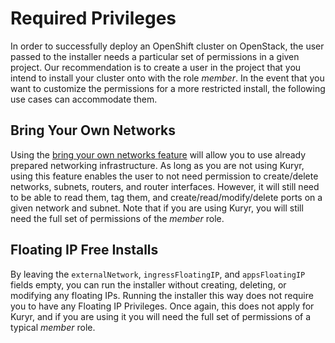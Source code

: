 # Required Privileges

In order to successfully deploy an OpenShift cluster on OpenStack, the user passed to the installer needs a particular set of permissions in a given project. Our recommendation is to create a user in the project that you intend to install your cluster onto with the role *member*. In the event that you want to customize the permissions for a more restricted install, the following use cases can accommodate them.

## Bring Your Own Networks

Using the [bring your own networks feature](https://github.com/openshift/installer/blob/master/docs/user/openstack/customization.md#custom-subnets) will allow you to use already prepared networking infrastructure. As long as you are not using Kuryr, using this feature enables the user to not need permission to create/delete networks, subnets, routers, and router interfaces. However, it will still need to be able to read them, tag them, and create/read/modify/delete ports on a given network and subnet. Note that if you are using Kuryr, you will still need the full set of permissions of the *member* role.

## Floating IP Free Installs

By leaving the `externalNetwork`, `ingressFloatingIP`, and `appsFloatingIP` fields empty, you can run the installer without creating, deleting, or modifying any floating IPs. Running the installer this way does not require you to have any Floating IP Privileges. Once again, this does not apply for Kuryr, and if you are using it you will need the full set of permissions of a typical *member* role.
